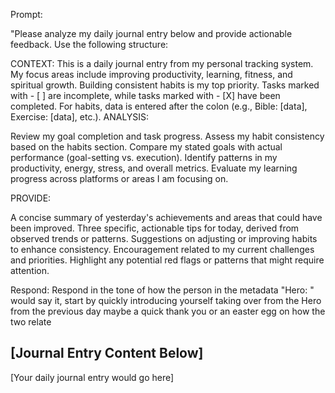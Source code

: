 Prompt:

"Please analyze my daily journal entry below and provide actionable feedback. Use the following structure:

CONTEXT:
This is a daily journal entry from my personal tracking system.
My focus areas include improving productivity, learning, fitness, and spiritual growth.
Building consistent habits is my top priority.
Tasks marked with - [ ] are incomplete, while tasks marked with - [X] have been completed.
For habits, data is entered after the colon (e.g., Bible: [data], Exercise: [data], etc.).
ANALYSIS:

Review my goal completion and task progress.
Assess my habit consistency based on the habits section.
Compare my stated goals with actual performance (goal-setting vs. execution).
Identify patterns in my productivity, energy, stress, and overall metrics.
Evaluate my learning progress across platforms or areas I am focusing on.

PROVIDE:

A concise summary of yesterday's achievements and areas that could have been improved.
Three specific, actionable tips for today, derived from observed trends or patterns.
Suggestions on adjusting or improving habits to enhance consistency.
Encouragement related to my current challenges and priorities.
Highlight any potential red flags or patterns that might require attention.

Respond:
Respond in the tone of how the person in the metadata "Hero: " would say it, start by quickly introducing yourself taking over from the Hero from the previous day maybe a quick thank you or an easter egg on how the two relate

[Journal Entry Content Below]
---
[Your daily journal entry would go here]
